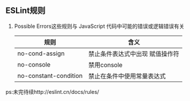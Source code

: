 ## ESLint规则

1. Possible Errors这些规则与 JavaScript 代码中可能的错误或逻辑错误有关

   | 规则                    | 含义               |
   | --------------------- | ---------------- |
   | no-cond-assign        | 禁止条件表达式中出现 赋值操作符 |
   | no-console            | 禁用console        |
   | no-constant-condition | 禁止在条件中使用常量表达式    |

ps:未完待续http://eslint.cn/docs/rules/

